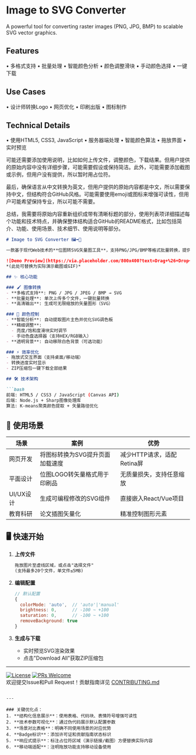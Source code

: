 # Image to SVG Converter

A powerful tool for converting raster images (PNG, JPG, BMP) to scalable SVG vector graphics.

## Features
• 多格式支持
• 批量处理
• 智能颜色分析
• 颜色调整滑块
• 手动颜色选择
• 一键下载

## Use Cases
• 设计师转换Logo
• 网页优化
• 印刷出版
• 图标制作

## Technical Details
• 使用HTML5, CSS3, JavaScript
• 服务器端处理
• 智能颜色算法
• 拖放界面
• 实时预览

可能还需要添加使用说明，比如如何上传文件，调整颜色，下载结果。但用户提供的原始内容中没有详细步骤，可能需要假设或保持简洁。此外，可能需要添加截图或示例，但用户没有提供，所以暂时用占位符。

最后，确保语言从中文转换为英文，但用户提供的原始内容都是中文，所以需要保持中文，但结构符合GitHub风格。可能需要使用emoji或图标来增强可读性，但用户可能希望保持专业，所以可能不需要。

总结，我需要将原始内容重新组织成带有清晰标题的部分，使用列表项详细描述每个功能和技术特点，并确保整体结构适合GitHub的README格式，比如包括简介、功能、使用场景、技术细节、使用说明等部分。




```markdown
# Image to SVG Converter 🖼️➡️🔺

一款基于现代Web技术的**位图转SVG矢量图工具**，支持PNG/JPG/BMP等格式批量转换，提供智能颜色分析与实时编辑功能，适用于设计、开发和印刷场景。

![Demo Preview](https://via.placeholder.com/800x400?text=Drag+%26+Drop+UI+Preview)  
*(此处可替换为实际演示截图或GIF)*

## ✨ 核心功能

### 🖌️ 图像转换
- **多格式支持**: PNG / JPG / JPEG / BMP → SVG
- **批量处理**: 单次上传多个文件，一键批量转换
- **高清输出**: 生成可无限缩放的矢量图形（SVG）

### 🎨 颜色控制
- **智能分析**: 自动提取图片主色并优化SVG调色板
- **精细调整**: 
  - 亮度/饱和度滑块实时调节
  - 手动色盘选择器（支持HEX/RGB输入）
- **透明背景**: 自动移除白色背景（可选功能）

### ⚡ 效率优化
- 拖放式交互界面（支持桌面/移动端）
- 转换进度实时显示
- ZIP压缩包一键下载全部结果

## 🛠️ 技术架构

```bash
前端: HTML5 / CSS3 / JavaScript (Canvas API)
后端: Node.js + Sharp图像处理库
算法: K-means聚类颜色提取 + 矢量路径优化
```

## 🚀 使用场景

| 场景                | 案例                                  | 优势                          |
|---------------------|---------------------------------------|-----------------------------|
| 网页开发            | 将图标转换为SVG提升页面加载速度        | 减少HTTP请求，适配Retina屏    |
| 平面设计            | 位图LOGO转矢量格式用于印刷品           | 无质量损失，支持任意缩放       |
| UI/UX设计           | 生成可编程修改的SVG组件                | 直接嵌入React/Vue项目         |
| 教育科研            | 论文插图矢量化                         | 精准控制图形元素              |

## 🖥️ 快速开始

1. **上传文件**  
   ```html
   拖放图片至虚线区域，或点击"选择文件"
   (支持最多20个文件，单文件≤5MB)
   ```

2. **编辑配置**  
   ```javascript
   // 默认配置
   {
     colorMode: 'auto',  // 'auto'|'manual'
     brightness: 0,      // -100 ~ +100
     saturation: 0,      // -100 ~ +100
     removeBackground: true 
   }
   ```

3. **生成与下载**  
   - 实时预览SVG渲染效果
   - 点击"Download All"获取ZIP压缩包



---

[![License](https://img.shields.io/badge/License-MIT-green.svg)](LICENSE) 
[![PRs Welcome](https://img.shields.io/badge/PRs-welcome-brightgreen.svg)](CONTRIBUTING.md)  
欢迎提交Issue和Pull Request！贡献指南详见 [CONTRIBUTING.md](CONTRIBUTING.md)
```

---

### 关键优化点：
1. **结构化信息展示**：使用表格、代码块、表情符号增强可读性
2. **技术参数可视化**：通过伪代码展示默认配置参数
3. **场景对比表格**：明确不同使用场景的对应优势
4. **Badge标识**：添加许可证和贡献指南状态标识
5. **响应式提示**：标注占位符区域（演示链接/截图）方便替换实际内容
6. **移动端适配**：注明拖放功能支持移动设备使用
